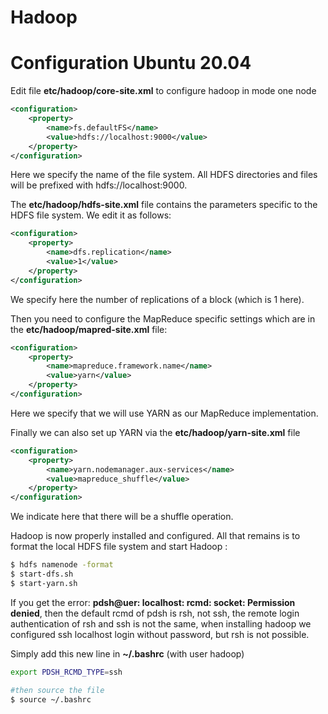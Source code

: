 # Hadoop

# Configuration Ubuntu 20.04

Edit file **************************************************etc/hadoop/core-site.xml************************************************** to configure hadoop in mode one node

```xml
<configuration>
    <property>
        <name>fs.defaultFS</name>
        <value>hdfs://localhost:9000</value>
    </property>
</configuration>
```

Here we specify the name of the file system. All HDFS directories and files will be prefixed with hdfs://localhost:9000.

The **etc/hadoop/hdfs-site.xml** file contains the parameters specific to the HDFS file system. We edit it as follows:

```xml
<configuration>
    <property>
        <name>dfs.replication</name>
        <value>1</value>
    </property>
</configuration>
```

We specify here the number of replications of a block (which is 1 here).

Then you need to configure the MapReduce specific settings which are in the **etc/hadoop/mapred-site.xml** file:

```xml
<configuration>
    <property>
        <name>mapreduce.framework.name</name>
        <value>yarn</value>
    </property>
</configuration>
```

Here we specify that we will use YARN as our MapReduce implementation.

Finally we can also set up YARN via the **etc/hadoop/yarn-site.xml** file

```xml
<configuration>
    <property>
        <name>yarn.nodemanager.aux-services</name>
        <value>mapreduce_shuffle</value>
    </property>
</configuration>
```

We indicate here that there will be a shuffle operation.

Hadoop is now properly installed and configured. All that remains is to format the local HDFS file system and start Hadoop :

```bash
$ hdfs namenode -format
$ start-dfs.sh
$ start-yarn.sh
```

If you get the error: **pdsh@uer: localhost: rcmd: socket: Permission denied**, then the default rcmd of pdsh is rsh, not ssh, the remote login authentication of rsh and ssh is not the same, when installing hadoop we configured ssh localhost login without password, but rsh is not possible.

Simply add this new line in **~/.bashrc** (with user hadoop)

```bash
export PDSH_RCMD_TYPE=ssh

#then source the file
$ source ~/.bashrc
```